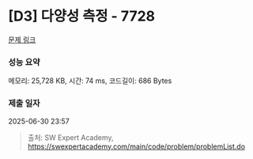 # [D3] 다양성 측정 - 7728 

[문제 링크](https://swexpertacademy.com/main/code/problem/problemDetail.do?contestProbId=AWq40NEKLyADFARG) 

### 성능 요약

메모리: 25,728 KB, 시간: 74 ms, 코드길이: 686 Bytes

### 제출 일자

2025-06-30 23:57



> 출처: SW Expert Academy, https://swexpertacademy.com/main/code/problem/problemList.do